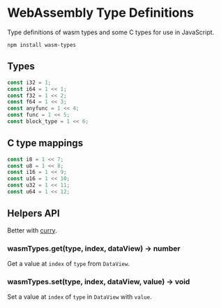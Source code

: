# WebAssembly Type Definitions

Type definitions of wasm types and some C types for use in JavaScript.

```
npm install wasm-types
```

## Types

```javascript
const i32 = 1;
const i64 = 1 << 1;
const f32 = 1 << 2;
const f64 = 1 << 3;
const anyfunc = 1 << 4;
const func = 1 << 5;
const block_type = 1 << 6;
```
## C type mappings

```javascript
const i8 = 1 << 7;
const u8 = 1 << 8;
const i16 = 1 << 9;
const u16 = 1 << 10;
const u32 = 1 << 11;
const u64 = 1 << 12;
```

## Helpers API

Better with [curry](https://en.wikipedia.org/wiki/Currying).

### wasmTypes.get(type, index, dataView) -> number

Get a value at `index` of `type` from `DataView`.

### wasmTypes.set(type, index, dataView, value) -> void

Set a value at `index` of `type` in `DataView` with `value`.

